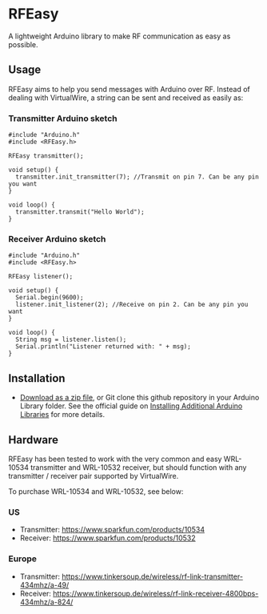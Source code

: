 # RFEasy
A lightweight Arduino library to make RF communication as easy as possible.

## Usage
RFEasy aims to help you send messages with Arduino over RF. Instead of dealing with VirtualWire, a string can be sent and received as easily as:

### Transmitter Arduino sketch

    #include "Arduino.h"
    #include <RFEasy.h>

    RFEasy transmitter();

    void setup() {
      transmitter.init_transmitter(7); //Transmit on pin 7. Can be any pin you want
    }

    void loop() {
      transmitter.transmit("Hello World");
    }

### Receiver Arduino sketch

    #include "Arduino.h"
    #include <RFEasy.h>

    RFEasy listener();

    void setup() {
      Serial.begin(9600);
      listener.init_listener(2); //Receive on pin 2. Can be any pin you want
    }

    void loop() {
      String msg = listener.listen();
      Serial.println("Listener returned with: " + msg);
    }

## Installation
- [Download as a zip file](https://github.com/houen/RFEasy/archive/master.zip), or Git clone this github repository in your Arduino Library folder. See the official guide on [Installing Additional Arduino Libraries](http://arduino.cc/en/Guide/Libraries) for more details.


## Hardware
RFEasy has been tested to work with the very common and easy WRL-10534 transmitter and WRL-10532 receiver, but should function with any transmitter / receiver pair supported by VirtualWire.

To purchase WRL-10534 and WRL-10532, see below:
### US
- Transmitter: https://www.sparkfun.com/products/10534
- Receiver: https://www.sparkfun.com/products/10532


### Europe
- Transmitter: https://www.tinkersoup.de/wireless/rf-link-transmitter-434mhz/a-49/
- Receiver: https://www.tinkersoup.de/wireless/rf-link-receiver-4800bps-434mhz/a-824/
